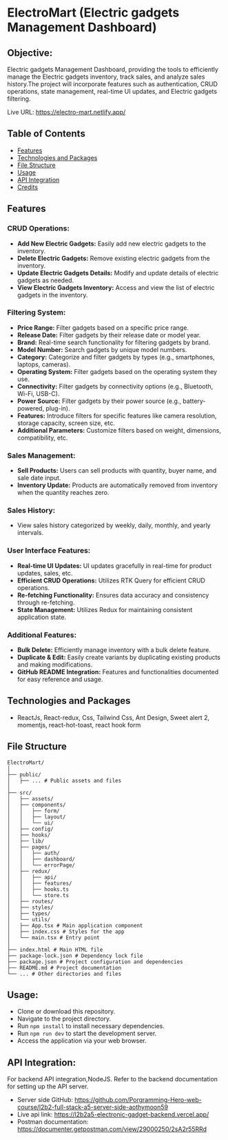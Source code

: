 # ElectroMart (Electric gadgets Management Dashboard)

## Objective:

Electric gadgets Management Dashboard, providing the tools to efficiently manage the Electric gadgets inventory, track sales, and analyze sales history.The project will incorporate features such as authentication, CRUD operations, state management, real-time UI updates, and Electric gadgets filtering.

Live URL: https://electro-mart.netlify.app/

## Table of Contents

- [Features](#features)
- [Technologies and Packages](#technologies-and-packages)
- [File Structure](#file-structure)
- [Usage](#usage)
- [API Integration](#api-integration)
- [Credits](#credits)

## Features

### CRUD Operations:

- **Add New Electric Gadgets:** Easily add new electric gadgets to the inventory.
- **Delete Electric Gadgets:** Remove existing electric gadgets from the inventory.
- **Update Electric Gadgets Details:** Modify and update details of electric gadgets as needed.
- **View Electric Gadgets Inventory:** Access and view the list of electric gadgets in the inventory.

### Filtering System:

- **Price Range:** Filter gadgets based on a specific price range.
- **Release Date:** Filter gadgets by their release date or model year.
- **Brand:** Real-time search functionality for filtering gadgets by brand.
- **Model Number:** Search gadgets by unique model numbers.
- **Category:** Categorize and filter gadgets by types (e.g., smartphones, laptops, cameras).
- **Operating System:** Filter gadgets based on the operating system they use.
- **Connectivity:** Filter gadgets by connectivity options (e.g., Bluetooth, Wi-Fi, USB-C).
- **Power Source:** Filter gadgets by their power source (e.g., battery-powered, plug-in).
- **Features:** Introduce filters for specific features like camera resolution, storage capacity, screen size, etc.
- **Additional Parameters:** Customize filters based on weight, dimensions, compatibility, etc.

### Sales Management:

- **Sell Products:** Users can sell products with quantity, buyer name, and sale date input.
- **Inventory Update:** Products are automatically removed from inventory when the quantity reaches zero.

### Sales History:

- View sales history categorized by weekly, daily, monthly, and yearly intervals.

### User Interface Features:

- **Real-time UI Updates:** UI updates gracefully in real-time for product updates, sales, etc.
- **Efficient CRUD Operations:** Utilizes RTK Query for efficient CRUD operations.
- **Re-fetching Functionality:** Ensures data accuracy and consistency through re-fetching.
- **State Management:** Utilizes Redux for maintaining consistent application state.

### Additional Features:

- **Bulk Delete:** Efficiently manage inventory with a bulk delete feature.
- **Duplicate & Edit:** Easily create variants by duplicating existing products and making modifications.
- **GitHub README Integration:** Features and functionalities documented for easy reference and usage.

## Technologies and Packages

- ReactJs, React-redux, Css, Tailwind Css, Ant Design, Sweet alert 2, momentjs, react-hot-toast, react hook form

## File Structure

```plaintext
ElectroMart/
│
├── public/
│   ├── ... # Public assets and files
│
├── src/
│   ├── assets/
│   ├── components/
│   │   ├── form/
│   │   ├── layout/
│   │   └── ui/
│   ├── config/
│   ├── hooks/
│   ├── lib/
│   ├── pages/
│   │   ├── auth/
│   │   ├── dashboard/
│   │   └── errorPage/
│   ├── redux/
│   │   ├── api/
│   │   ├── features/
│   │   ├── hooks.ts
│   │   └── store.ts
│   ├── routes/
│   ├── styles/
│   ├── types/
│   └── utils/
│   ├── App.tsx # Main application component
│   ├── index.css # Styles for the app
│   └── main.tsx # Entry point
│
├── index.html # Main HTML file
├── package-lock.json # Dependency lock file
├── package.json # Project configuration and dependencies
├── README.md # Project documentation
└── ... # Other directories and files
```

## Usage:

- Clone or download this repository.
- Navigate to the project directory.
- Run `npm install` to install necessary dependencies.
- Run `npm run dev` to start the development server.
- Access the application via your web browser.

## API Integration:

For backend API integration,NodeJS. Refer to the backend documentation for setting up the API server.

- Server side GitHub: https://github.com/Porgramming-Hero-web-course/l2b2-full-stack-a5-server-side-aothymoon59
- Live api link: https://l2b2a5-electronic-gadget-backend.vercel.app/
- Postman documentation: https://documenter.getpostman.com/view/29000250/2sA2r55RRd
